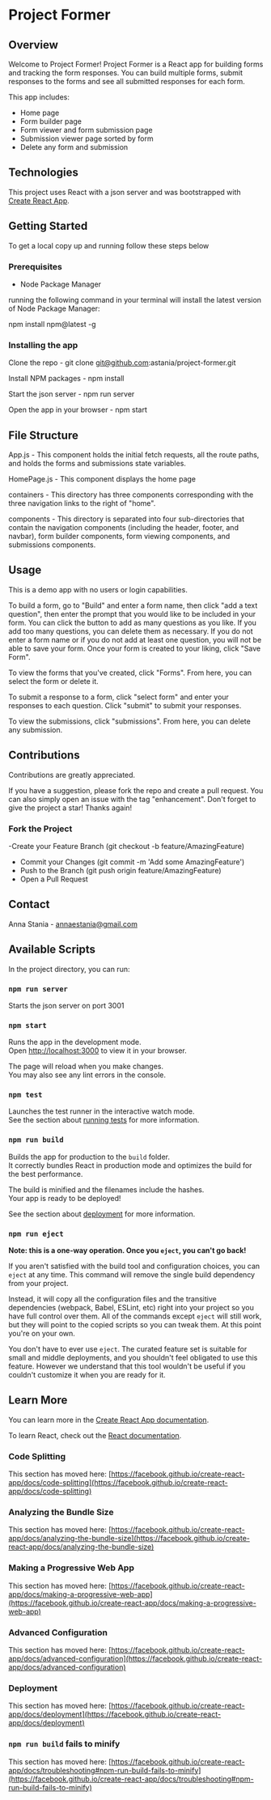 # Project Former

## Overview
Welcome to Project Former! Project Former is a React app for building forms and tracking the form responses. You can build multiple forms, submit responses to the forms and see all submitted responses for each form. 

This app includes:
- Home page
- Form builder page
- Form viewer and form submission page
- Submission viewer page sorted by form 
- Delete any form and submission

## Technologies

This project uses React with a json server and was bootstrapped with [Create React App](https://github.com/facebook/create-react-app).


## Getting Started
To get a local copy up and running follow these steps below

### Prerequisites

- Node Package Manager

running the following command in your terminal will install the latest version of Node Package Manager:

npm install npm@latest -g


### Installing the app

Clone the repo - git clone git@github.com:astania/project-former.git

Install NPM packages - npm install

Start the json server - npm run server

Open the app in your browser - npm start


## File Structure

App.js - This component holds the initial fetch requests, all the route paths, and holds the forms and submissions state variables. 

HomePage.js - This component displays the home page

containers - This directory has three components corresponding with the three navigation links to the right of "home".

components - This directory is separated into four sub-directories that contain the navigation components (including the header, footer, and navbar), form builder components, form viewing components, and submissions components. 

## Usage

This is a demo app with no users or login capabilities. 

To build a form, go to "Build" and enter a form name, then click "add a text question", then enter the prompt that you would like to be included in your form. You can click the button to add as many questions as you like. If you add too many questions, you can delete them as necessary. If you do not enter a form name or if you do not add at least one question, you will not be able to save your form. Once your form is created to your liking, click "Save Form".

To view the forms that you've created, click "Forms". From here, you can select the form or delete it.

To submit a response to a form, click "select form" and enter your responses to each question. Click "submit" to submit your responses.

To view the submissions, click "submissions". From here, you can delete any submission. 

## Contributions
Contributions are greatly appreciated.

If you have a suggestion, please fork the repo and create a pull request. You can also simply open an issue with the tag "enhancement". Don't forget to give the project a star! Thanks again!

### Fork the Project
-Create your Feature Branch (git checkout -b feature/AmazingFeature)
- Commit your Changes (git commit -m 'Add some AmazingFeature')
- Push to the Branch (git push origin feature/AmazingFeature)
- Open a Pull Request

## Contact

Anna Stania - annaestania@gmail.com



## Available Scripts

In the project directory, you can run:

### `npm run server`

Starts the json server on port 3001

### `npm start`

Runs the app in the development mode.\
Open [http://localhost:3000](http://localhost:3000) to view it in your browser.

The page will reload when you make changes.\
You may also see any lint errors in the console.

### `npm test`

Launches the test runner in the interactive watch mode.\
See the section about [running tests](https://facebook.github.io/create-react-app/docs/running-tests) for more information.

### `npm run build`

Builds the app for production to the `build` folder.\
It correctly bundles React in production mode and optimizes the build for the best performance.

The build is minified and the filenames include the hashes.\
Your app is ready to be deployed!

See the section about [deployment](https://facebook.github.io/create-react-app/docs/deployment) for more information.

### `npm run eject`

**Note: this is a one-way operation. Once you `eject`, you can't go back!**

If you aren't satisfied with the build tool and configuration choices, you can `eject` at any time. This command will remove the single build dependency from your project.

Instead, it will copy all the configuration files and the transitive dependencies (webpack, Babel, ESLint, etc) right into your project so you have full control over them. All of the commands except `eject` will still work, but they will point to the copied scripts so you can tweak them. At this point you're on your own.

You don't have to ever use `eject`. The curated feature set is suitable for small and middle deployments, and you shouldn't feel obligated to use this feature. However we understand that this tool wouldn't be useful if you couldn't customize it when you are ready for it.

## Learn More

You can learn more in the [Create React App documentation](https://facebook.github.io/create-react-app/docs/getting-started).

To learn React, check out the [React documentation](https://reactjs.org/).

### Code Splitting

This section has moved here: [https://facebook.github.io/create-react-app/docs/code-splitting](https://facebook.github.io/create-react-app/docs/code-splitting)

### Analyzing the Bundle Size

This section has moved here: [https://facebook.github.io/create-react-app/docs/analyzing-the-bundle-size](https://facebook.github.io/create-react-app/docs/analyzing-the-bundle-size)

### Making a Progressive Web App

This section has moved here: [https://facebook.github.io/create-react-app/docs/making-a-progressive-web-app](https://facebook.github.io/create-react-app/docs/making-a-progressive-web-app)

### Advanced Configuration

This section has moved here: [https://facebook.github.io/create-react-app/docs/advanced-configuration](https://facebook.github.io/create-react-app/docs/advanced-configuration)

### Deployment

This section has moved here: [https://facebook.github.io/create-react-app/docs/deployment](https://facebook.github.io/create-react-app/docs/deployment)

### `npm run build` fails to minify

This section has moved here: [https://facebook.github.io/create-react-app/docs/troubleshooting#npm-run-build-fails-to-minify](https://facebook.github.io/create-react-app/docs/troubleshooting#npm-run-build-fails-to-minify)
